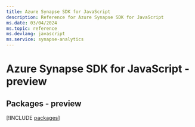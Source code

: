 ```yaml
---
title: Azure Synapse SDK for JavaScript
description: Reference for Azure Synapse SDK for JavaScript
ms.date: 03/04/2024
ms.topic: reference
ms.devlang: javascript
ms.service: synapse-analytics
---
```

# Azure Synapse SDK for JavaScript - preview
## Packages - preview
[!INCLUDE [packages](synapse-index.md)]